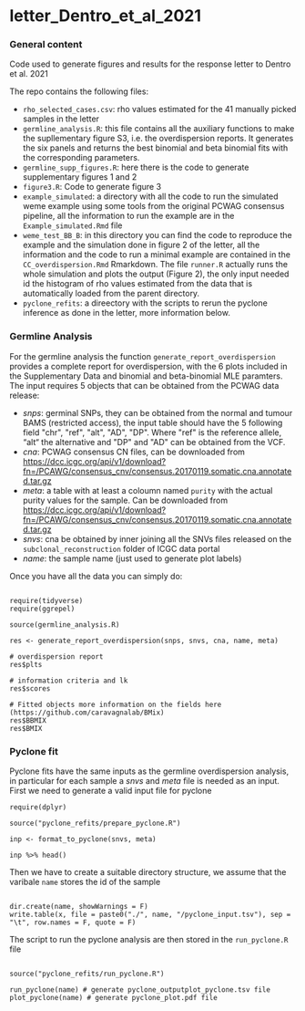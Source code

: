 # letter_Dentro_et_al_2021

### General content

Code used to generate figures and results for the response letter to Dentro et al. 2021

The repo contains the following files:
* `rho_selected_cases.csv`: rho values estimated for the 41 manually picked samples in the letter
* `germline_analysis.R`: this file contains all the auxiliary functions to make the supllementary figure S3, i.e. the overdispersion reports. It generates the six panels and returns the best binomial and beta binomial fits with the corresponding parameters.
* `germline_supp_figures.R`: here there is the code to generate supplementary figures 1 and 2
* `figure3.R`: Code to generate figure 3
* `example_simulated`: a directory with all the code to run the simulated weme example using some tools from the original PCWAG consensus pipeline, all the information to run the example are in the `Example_simulated.Rmd` file
* `weme_test_BB_B`: in this directory you can find the code to reproduce the example and the simulation done in figure 2 of the letter, all the information and the code to run a minimal example are contained in the `CC_overdispersion.Rmd` Rmarkdown. The file `runner.R` actually runs the whole simulation and plots the output (Figure 2), the only input needed id the histogram of rho values estimated from the data that is automatically loaded from the parent directory.
* `pyclone_refits`: a direectory with the scripts to rerun the pyclone inference as done in the letter, more information below.

### Germline Analysis

For the germline analysis the function `generate_report_overdispersion` provides a complete report for overdispersion, with the 6 plots included in the Supplementary Data and binomial and beta-binomial MLE paramters. The input requires 5 objects that can be obtained from the PCWAG data release:

* *snps*: germinal SNPs, they can be obtained from the normal and tumour BAMS (restricted access), the input table should have the 5 following field "chr", "ref", "alt", "AD", "DP". Where "ref" is the reference allele, “alt“ the alternative and "DP" and "AD" can be obtained from the VCF.
*  *cna*: PCWAG consensus CN files, can be downloaded from https://dcc.icgc.org/api/v1/download?fn=/PCAWG/consensus_cnv/consensus.20170119.somatic.cna.annotated.tar.gz
*  *meta*: a table with at least a coloumn named `purity` with the actual purity values for the sample. Can be downloaded from https://dcc.icgc.org/api/v1/download?fn=/PCAWG/consensus_cnv/consensus.20170119.somatic.cna.annotated.tar.gz
*  *snvs*: cna be obtained by inner joining all the SNVs files released on the `subclonal_reconstruction` folder of ICGC data portal
*  *name*: the sample name (just used to generate plot labels)

Once you have all the data you can simply do:

```{R}

require(tidyverse)
require(ggrepel)

source(germline_analysis.R)

res <- generate_report_overdispersion(snps, snvs, cna, name, meta)

# overdispersion report
res$plts

# information criteria and lk
res$scores

# Fitted objects more information on the fields here (https://github.com/caravagnalab/BMix)
res$BBMIX
res$BMIX

```
### Pyclone fit

Pyclone fits have the same inputs as the germline overdispersion analysis, in particular for each sample a *snvs* and *meta* file is needed as an input.
First we need to generate a valid input file for pyclone

```{R}
require(dplyr)

source("pyclone_refits/prepare_pyclone.R")

inp <- format_to_pyclone(snvs, meta)

inp %>% head()

```

Then we have to create a suitable directory structure, we assume that the varibale `name` stores the id of the sample

```{R}

dir.create(name, showWarnings = F)
write.table(x, file = paste0("./", name, "/pyclone_input.tsv"), sep = "\t", row.names = F, quote = F)

```

The script to run the pyclone analysis are then stored in the `run_pyclone.R` file

```{R}

source("pyclone_refits/run_pyclone.R")

run_pyclone(name) # generate pyclone_outputplot_pyclone.tsv file 
plot_pyclone(name) # generate pyclone_plot.pdf file 


```
